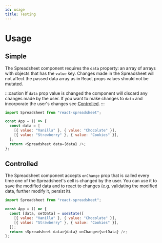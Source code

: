 ```yaml
---
id: usage
title: Testing
---
```


# Usage

## Simple

The Spreadsheet component requires the `data` property: an array of arrays with objects that has the `value` key. Changes made in the Spreadsheet will not affect the passed data array as in React props values should not be mutated.

:::caution
If `data` prop value is changed the component will discard any changes made by the user. If you want to make changes to `data` and incorporate the user's changes see [Controlled](#Controlled).
:::

```javascript
import Spreadsheet from "react-spreadsheet";

const App = () => {
  const data = [
    [{ value: "Vanilla" }, { value: "Chocolate" }],
    [{ value: "Strawberry" }, { value: "Cookies" }],
  ];
  return <Spreadsheet data={data} />;
};
```

## Controlled

The Spreadsheet component accepts `onChange` prop that is called every time one of the Spreadsheet's cell is changed by the user. You can use it to save the modified data and to react to changes (e.g. validating the modified data, further modify it, persist it).

```javascript
import Spreadsheet from "react-spreadsheet";

const App = () => {
  const [data, setData] = useState([
    [{ value: "Vanilla" }, { value: "Chocolate" }],
    [{ value: "Strawberry" }, { value: "Cookies" }],
  ]);
  return <Spreadsheet data={data} onChange={setData} />;
};
```
